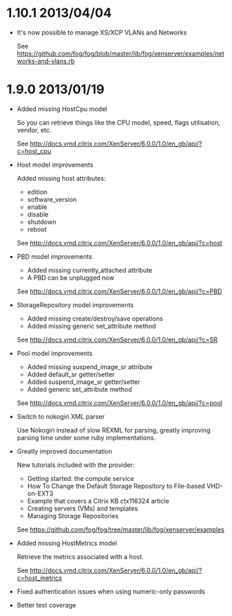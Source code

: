 # 1.10.1 2013/04/04

* It's now possible to manage XS/XCP VLANs and Networks

  See https://github.com/fog/fog/blob/master/lib/fog/xenserver/examples/networks-and-vlans.rb

# 1.9.0 2013/01/19 

* Added missing HostCpu model

  So you can retrieve things like the CPU model, speed, flags
  utilisation, vendor, etc.

  See http://docs.vmd.citrix.com/XenServer/6.0.0/1.0/en_gb/api/?c=host_cpu

* Host model improvements 

  Added missing host attributes:

  - edition
  - software_version
  - enable
  - disable
  - shutdown
  - reboot

  See http://docs.vmd.citrix.com/XenServer/6.0.0/1.0/en_gb/api/?c=host

* PBD model improvements

  - Added missing currently_attached attribute
  - A PBD can be unplugged now

  See http://docs.vmd.citrix.com/XenServer/6.0.0/1.0/en_gb/api/?c=PBD

* StorageRepository model improvements

  - Added missing create/destroy/save operations
  - Added missing generic set_attribute method
  
  See http://docs.vmd.citrix.com/XenServer/6.0.0/1.0/en_gb/api/?c=SR

* Pool model improvements 

  - Added missing suspend_image_sr attribute
  - Added default_sr getter/setter
  - Added suspend_image_sr getter/setter
  - Added generic set_attribute method

  See http://docs.vmd.citrix.com/XenServer/6.0.0/1.0/en_gb/api/?c=pool

* Switch to nokogiri XML parser

  Use Nokogiri instead of slow REXML for parsing, greatly improving
  parsing time under some ruby implementations.

* Greatly improved documentation

  New tutorials included with the provider:

  - Getting started: the compute service
  - How To Change the Default Storage Repository to File-based VHD-on-EXT3
  - Example that covers a Citrix KB ctx116324 article
  - Creating servers (VMs) and templates
  - Managing Storage Repositories

  See https://github.com/fog/fog/tree/master/lib/fog/xenserver/examples

* Added missing HostMetrics model

  Retrieve the metrics associated with a host.

  See http://docs.vmd.citrix.com/XenServer/6.0.0/1.0/en_gb/api/?c=host_metrics

* Fixed authentication issues when using numeric-only passwords

* Better test coverage
